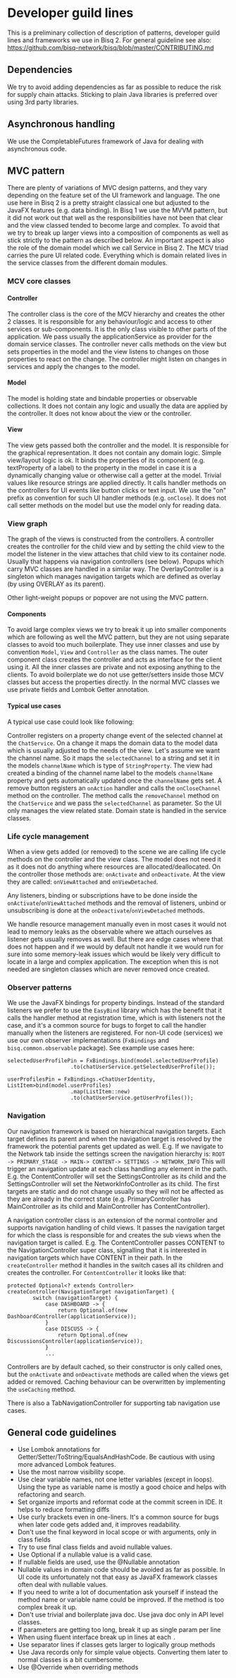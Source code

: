 # Developer guild lines

This is a preliminary collection of description of patterns, developer guild lines and frameworks we use in Bisq 2.
For general guideline see also: https://github.com/bisq-network/bisq/blob/master/CONTRIBUTING.md

## Dependencies
We try to avoid adding dependencies as far as possible to reduce the risk for supply chain attacks. Sticking to plain 
Java libraries is preferred over using 3rd party libraries.

## Asynchronous handling
We use the CompletableFutures framework of Java for dealing with asynchronous code.

## MVC pattern
There are plenty of variations of MVC design patterns, and they vary depending on the feature set of the UI framework and language.
The one use here in Bisq 2 is a pretty straight classical one but adjusted to the JavaFX features (e.g. data binding). 
In Bisq 1 we use the MVVM pattern, but it did not work out that well as the responsibilities have not been that clear and
the view classed tended to become large and complex. To avoid that we try to break up larger views into a composition 
of components as well as stick strictly to the pattern as described below.
An important aspect is also the role of the domain model which we call Service in Bisq 2. The MCV triad carries the pure UI 
related code. Everything which is domain related lives in the service classes from the different domain modules.

### MCV core classes

#### Controller
The controller class is the core of the MCV hierarchy and creates the other 2 classes.
It is responsible for any behaviour/logic and access to other services or sub-components. It is the only class visible to 
other parts of the application.
We pass usually the applicationService as provider for the domain service classes. 
The controller never calls methods on the view but sets properties in the model and the view listens to changes on those 
properties to react on the change.
The controller might listen on changes in services and apply the changes to the model. 

#### Model
The model is holding state and bindable properties or observable collections. It does not contain any logic and 
usually the data are applied by the controller. It does not know about the view or the controller.

#### View
The view gets passed both the controller and the model. It is responsible for the graphical representation.
It does not contain any domain logic. Simple view/layout logic is ok.
It binds the properties of its component (e.g. textProperty of a label) to the property in the model in case it is a 
dynamically changing value or otherwise call a getter at the model. Trivial values like resource strings are applied directly.
It calls handler methods on the controllers for UI events like button clicks or text input. We use the "on" prefix as 
convention for such UI handler methods (e.g. `onClose`). It does not call setter methods on the model but use the model 
only for reading data.  

### View graph
The graph of the views is constructed from the controllers. A controller creates the controller for the child view 
and by setting the child view to the model the listener in the view attaches that child view to its container node.
Usually that happens via navigation controllers (see below).
Popups which carry MVC classes are handled in a similar way. The OverlayController is a singleton which manages 
navigation targets which are defined as overlay (by using OVERLAY as its parent).

Other light-weight popups or popover are not using the MVC pattern.

#### Components
To avoid large complex views we try to break it up into smaller components which are following as well the MVC pattern, 
but they are not using separate classes to avoid too much boilerplate. They use inner classes and use by convention 
`Model`, `View` and `Controller` as the class names. The outer component class creates the controller and acts as 
interface for the client using it. All the inner classes are private and not exposing anything to the clients.
To avoid boilerplate we do not use getter/setters inside those MCV classes but access the properties directly.
In the normal MVC classes we use private fields and Lombok Getter annotation. 

#### Typical use cases
A typical use case could look like following:

Controller registers on a property change event of the selected channel at the `ChatService`. On a change it maps the domain 
data to the model data which is usually adjusted to the needs of the view. Let's assume we want the channel name. So it maps 
the `selectedChannel` to a string and set it in the models `channelName` which is type of `StringProperty`.
The view had created a binding of the channel name label to the models `channelName` property and gets automatically 
updated once the `channelName` gets set. A remove button registers an `onAction` handler and calls the `onCloseChannel` 
method on the controller. The method calls the `removeChannel` method on the `ChatService` and we pass the 
`selectedChannel` as parameter.
So the UI only manages the view related state. Domain state is handled in the service classes.

### Life cycle management
When a view gets added (or removed) to the scene we are calling life cycle methods on the controller and the view class. 
The model does not need it as it does not do anything where resources are allocated/deallocated.
On the controller those methods are: `onActivate` and `onDeactivate`.
At the view they are called: `onViewAttached` and `onViewDetached`.

Any listeners, binding or subscriptions have to be done inside the `onActivate`/`onViewAttached` methods and the removal 
of listeners, unbind or unsubscribing is done at the `onDeactivate`/`onViewDetached` methods.

We handle resource management manually even in most cases it would not lead to memory leaks as the observable where we attach
ourselves as listener gets usually removes as well. But there are edge cases where that does not happen and if we would by 
default not handle it we would run for sure into some memory-leak issues which would be likely very difficult to locate 
in a large and complex application.
The exception when this is not needed are singleton classes which are never removed once created.

### Observer patterns
We use the JavaFX bindings for property bindings. Instead of the standard listeners we prefer to use the `EasyBind` library which has
the benefit that it calls the handler method at registration time, which is with listeners not the case, and it's a 
common source for bugs to forget to call the handler manually when the listeners are registered.
For non-UI code (services) we use our own observer implementations (`FxBindings` and `bisq.common.observable` package). 
See example use cases here:
```
selectedUserProfilePin = FxBindings.bind(model.selectedUserProfile)
                    .to(chatUserService.getSelectedUserProfile());
                        
userProfilesPin = FxBindings.<ChatUserIdentity, ListItem>bind(model.userProfiles)
                    .map(ListItem::new)
                    .to(chatUserService.getUserProfiles());
```

### Navigation
Our navigation framework is based on hierarchical navigation targets. Each target defines its parent and when the 
navigation target is resolved by the framework the potential parents get updated as well.
E.g. If we navigate to the Network tab inside the settings screen the navigation hierarchy is:
`ROOT -> PRIMARY_STAGE -> MAIN-> CONTENT-> SETTINGS -> NETWORK_INFO`
This will trigger an navigation update at each class handling any element in the path. E.g. the ContentController will 
set the SettingsController as its child and the SettingsController will set the NetworkInfoController as its child.
The first targets are static and do not change usually so they will not be affected as they are already in the 
correct state (e.g. PrimaryController has MainController as its child and MainController has ContentController).

A navigation controller class is an extension of the normal controller and supports navigation handling of child views.
It passes the navigation target for which the class is responsible for and creates the sub views when the navigation target 
is called.
E.g. The ContentController passes CONTENT to the NavigationController super class, signalling that it is interested in navigation targets which have CONTENT in their path.
In the `createController` method it handles in the switch cases all its children and creates the controller.
For `ContentController` it looks like that:
```
protected Optional<? extends Controller> createController(NavigationTarget navigationTarget) {
        switch (navigationTarget) {
            case DASHBOARD -> {
                return Optional.of(new DashboardController(applicationService));
            }
            case DISCUSS -> {
                return Optional.of(new DiscussionsController(applicationService));
            }
            ...
```

Controllers are by default cached, so their constructor is only called ones, but the `onActivate` and `onDeactivate` methods
are called when the views get added or removed. 
Caching behaviour can be overwritten by implementing the `useCaching` method.

There is also a TabNavigationController for supporting tab navigation use cases.

## General code guidelines
- Use Lombok annotations for Getter/Setter/ToString/EqualsAndHashCode. Be cautious with using more advanced Lombok features.
- Use the most narrow visibility scope.
- Use clear variable names, not one letter variables (except in loops). Using the type as variable name is mostly a good choice and helps with refactoring and search.
- Set organize imports and reformat code at the commit screen in IDE. It helps to reduce formatting diffs
- Use curly brackets even in one-liners. It's a common source for bugs when later code gets added and, it improves readability.
- Don't use the final keyword in local scope or with arguments, only in class fields
- Try to use final class fields and avoid nullable values.
- Use Optional if a nullable value is a valid case.
- If nullable fields are used, use the @Nullable annotation
- Nullable values in domain code should be avoided as far as possible. In UI code its unfortunately not that easy as JavaFX framework classes often deal with nullable values.
- If you need to write a lot of documentation ask yourself if instead the method name or variable name could be improved. If the method is too complex break it up.
- Don't use trivial and boilerplate java doc. Use java doc only in API level classes. 
- If parameters are getting too long, break it up as single param per line
- When using fluent interface break up in lines at each `.` 
- Use separator lines if classes gets larger to logically group methods
- Use Java records only for simple value objects. Converting them later to normal classes is a bit cumbersome.
- Use @Override when overriding methods